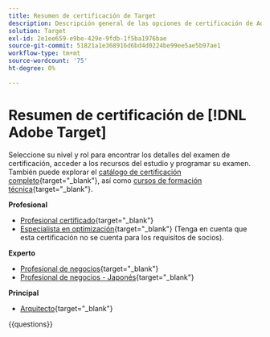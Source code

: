 ```yaml
---
title: Resumen de certificación de Target
description: Descripción general de las opciones de certificación de Adobe Target
solution: Target
exl-id: 2e1ee659-e9be-429e-9fdb-1f5ba1976bae
source-git-commit: 51821a1e368916d6bd4d0224be99ee5ae5b97ae1
workflow-type: tm+mt
source-wordcount: '75'
ht-degree: 0%

---
```


# Resumen de certificación de [!DNL Adobe Target]

Seleccione su nivel y rol para encontrar los detalles del examen de certificación, acceder a los recursos del estudio y programar su examen. También puede explorar el [catálogo de certificación completo](https://certification.adobe.com/certifications){target="_blank"}, así como [cursos de formación técnica](https://certification.adobe.com/courses/?/courses){target="_blank"}.

**Profesional**

* [Profesional certificado](https://certification.adobe.com/certification/target-business-practitioner-professional){target="_blank"} <!--AD0-E408-->
* [Especialista en optimización](https://certification.adobe.com/certification/optimization-specialist-professional){target="_blank"} (Tenga en cuenta que esta certificación no se cuenta para los requisitos de socios). <!--AD0-E410-->

**Experto**

* [Profesional de negocios](https://certification.adobe.com/certification/target-business-practitioner-expert){target="_blank"} <!--AD0-E406-->
* [Profesional de negocios - Japonés](https://certification.adobe.com/certification/target-business-practitioner-expert){target="_blank"} <!--AD0-E406-J-->

**Principal**

* [Arquitecto](https://certification.adobe.com/certification/target-architect-master){target="_blank"} <!--AD0-E409-->

{{questions}}

